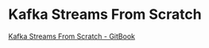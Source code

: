 # Kafka Streams From Scratch


[Kafka Streams From Scratch - GitBook](https://wojda.gitbook.io/kafka-streams-from-scratch/)